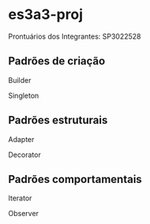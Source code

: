 # es3a3-proj

<p>Prontuários dos Integrantes:
  SP3022528</p>
  
<h2>Padrões de criação</h2>

<p>Builder</p>
<p>Singleton</p>

<h2>Padrões estruturais</h2>

<p>Adapter</p>
<p>Decorator</p>

<h2>Padrões comportamentais</h2>

<p>Iterator</p>
<p>Observer</p>
